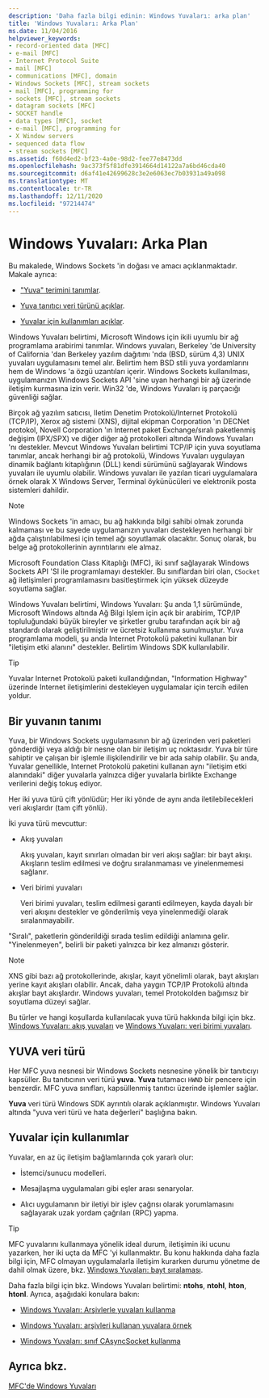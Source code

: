 ```yaml
---
description: 'Daha fazla bilgi edinin: Windows Yuvaları: arka plan'
title: 'Windows Yuvaları: Arka Plan'
ms.date: 11/04/2016
helpviewer_keywords:
- record-oriented data [MFC]
- e-mail [MFC]
- Internet Protocol Suite
- mail [MFC]
- communications [MFC], domain
- Windows Sockets [MFC], stream sockets
- mail [MFC], programming for
- sockets [MFC], stream sockets
- datagram sockets [MFC]
- SOCKET handle
- data types [MFC], socket
- e-mail [MFC], programming for
- X Window servers
- sequenced data flow
- stream sockets [MFC]
ms.assetid: f60d4ed2-bf23-4a0e-98d2-fee77e8473dd
ms.openlocfilehash: 9ac373f5f81dfe3914664d14122a7a6bd46cda40
ms.sourcegitcommit: d6af41e42699628c3e2e6063ec7b03931a49a098
ms.translationtype: MT
ms.contentlocale: tr-TR
ms.lasthandoff: 12/11/2020
ms.locfileid: "97214474"
---
```

# <a name="windows-sockets-background"></a>Windows Yuvaları: Arka Plan

Bu makalede, Windows Sockets 'in doğası ve amacı açıklanmaktadır. Makale ayrıca:

- ["Yuva" terimini tanımlar](#_core_definition_of_a_socket).

- [Yuva tanıtıcı veri türünü açıklar](#_core_the_socket_data_type).

- [Yuvalar için kullanımları açıklar](#_core_uses_for_sockets).

Windows Yuvaları belirtimi, Microsoft Windows için ikili uyumlu bir ağ programlama arabirimi tanımlar. Windows yuvaları, Berkeley 'de University of California 'dan Berkeley yazılım dağıtımı 'nda (BSD, sürüm 4,3) UNIX yuvaları uygulamasını temel alır. Belirtim hem BSD stili yuva yordamlarını hem de Windows 'a özgü uzantıları içerir. Windows Sockets kullanılması, uygulamanızın Windows Sockets API 'sine uyan herhangi bir ağ üzerinde iletişim kurmasına izin verir. Win32 'de, Windows Yuvaları iş parçacığı güvenliği sağlar.

Birçok ağ yazılım satıcısı, Iletim Denetim Protokolü/Internet Protokolü (TCP/IP), Xerox ağ sistemi (XNS), dijital ekipman Corporation 'ın DECNet protokol, Novell Corporation 'ın Internet paket Exchange/sıralı paketlenmiş değişim (IPX/SPX) ve diğer diğer ağ protokolleri altında Windows Yuvaları 'nı destekler. Mevcut Windows Yuvaları belirtimi TCP/IP için yuva soyutlama tanımlar, ancak herhangi bir ağ protokolü, Windows Yuvaları uygulayan dinamik bağlantı kitaplığının (DLL) kendi sürümünü sağlayarak Windows yuvaları ile uyumlu olabilir. Windows yuvaları ile yazılan ticari uygulamalara örnek olarak X Windows Server, Terminal öykünücüleri ve elektronik posta sistemleri dahildir.

> [!NOTE]
> Windows Sockets 'in amacı, bu ağ hakkında bilgi sahibi olmak zorunda kalmaması ve bu sayede uygulamanızın yuvaları destekleyen herhangi bir ağda çalıştırılabilmesi için temel ağı soyutlamak olacaktır. Sonuç olarak, bu belge ağ protokollerinin ayrıntılarını ele almaz.

Microsoft Foundation Class Kitaplığı (MFC), iki sınıf sağlayarak Windows Sockets API 'SI ile programlamayı destekler. Bu sınıflardan biri olan, `CSocket` ağ iletişimleri programlamasını basitleştirmek için yüksek düzeyde soyutlama sağlar.

Windows Yuvaları belirtimi, Windows Yuvaları: Şu anda 1,1 sürümünde, Microsoft Windows altında Ağ Bilgi Işlem için açık bir arabirim, TCP/IP topluluğundaki büyük bireyler ve şirketler grubu tarafından açık bir ağ standardı olarak geliştirilmiştir ve ücretsiz kullanıma sunulmuştur. Yuva programlama modeli, şu anda Internet Protokolü paketini kullanan bir "iletişim etki alanını" destekler. Belirtim Windows SDK kullanılabilir.

> [!TIP]
> Yuvalar Internet Protokolü paketi kullandığından, "Information Highway" üzerinde Internet iletişimlerini destekleyen uygulamalar için tercih edilen yoldur.

## <a name="definition-of-a-socket"></a><a name="_core_definition_of_a_socket"></a> Bir yuvanın tanımı

Yuva, bir Windows Sockets uygulamasının bir ağ üzerinden veri paketleri gönderdiği veya aldığı bir nesne olan bir iletişim uç noktasıdır. Yuva bir türe sahiptir ve çalışan bir işlemle ilişkilendirilir ve bir ada sahip olabilir. Şu anda, Yuvalar genellikle, Internet Protokolü paketini kullanan aynı "iletişim etki alanındaki" diğer yuvalarla yalnızca diğer yuvalarla birlikte Exchange verilerini değiş tokuş ediyor.

Her iki yuva türü çift yönlüdür; Her iki yönde de aynı anda iletilebilecekleri veri akışlardır (tam çift yönlü).

İki yuva türü mevcuttur:

- Akış yuvaları

   Akış yuvaları, kayıt sınırları olmadan bir veri akışı sağlar: bir bayt akışı. Akışların teslim edilmesi ve doğru sıralanmaması ve yinelenmemesi sağlanır.

- Veri birimi yuvaları

   Veri birimi yuvaları, teslim edilmesi garanti edilmeyen, kayda dayalı bir veri akışını destekler ve gönderilmiş veya yinelenmediği olarak sıralanmayabilir.

"Sıralı", paketlerin gönderildiği sırada teslim edildiği anlamına gelir. "Yinelenmeyen", belirli bir paketi yalnızca bir kez almanızı gösterir.

> [!NOTE]
> XNS gibi bazı ağ protokollerinde, akışlar, kayıt yönelimli olarak, bayt akışları yerine kayıt akışları olabilir. Ancak, daha yaygın TCP/IP Protokolü altında akışlar bayt akışlardır. Windows yuvaları, temel Protokolden bağımsız bir soyutlama düzeyi sağlar.

Bu türler ve hangi koşullarda kullanılacak yuva türü hakkında bilgi için bkz. [Windows Yuvaları: akış yuvaları](../mfc/windows-sockets-stream-sockets.md) ve [Windows Yuvaları: veri birimi yuvaları](../mfc/windows-sockets-datagram-sockets.md).

## <a name="the-socket-data-type"></a><a name="_core_the_socket_data_type"></a> YUVA veri türü

Her MFC yuva nesnesi bir Windows Sockets nesnesine yönelik bir tanıtıcıyı kapsüller. Bu tanıtıcının veri türü **yuva**. **Yuva** tutamacı `HWND` bir pencere için benzerdir. MFC yuva sınıfları, kapsüllenmiş tanıtıcı üzerinde işlemler sağlar.

**Yuva** veri türü Windows SDK ayrıntılı olarak açıklanmıştır. Windows Yuvaları altında "yuva veri türü ve hata değerleri" başlığına bakın.

## <a name="uses-for-sockets"></a><a name="_core_uses_for_sockets"></a> Yuvalar için kullanımlar

Yuvalar, en az üç iletişim bağlamlarında çok yararlı olur:

- İstemci/sunucu modelleri.

- Mesajlaşma uygulamaları gibi eşler arası senaryolar.

- Alıcı uygulamanın bir iletiyi bir işlev çağrısı olarak yorumlamasını sağlayarak uzak yordam çağrıları (RPC) yapma.

> [!TIP]
> MFC yuvalarını kullanmaya yönelik ideal durum, iletişimin iki ucunu yazarken, her iki uçta da MFC 'yi kullanmaktır. Bu konu hakkında daha fazla bilgi için, MFC olmayan uygulamalarla iletişim kurarken durumu yönetme de dahil olmak üzere, bkz. [Windows Yuvaları: bayt sıralaması](../mfc/windows-sockets-byte-ordering.md).

Daha fazla bilgi için bkz. Windows Yuvaları belirtimi: **ntohs**, **ntohl**, **hton**, **htonl**. Ayrıca, aşağıdaki konulara bakın:

- [Windows Yuvaları: Arşivlerle yuvaları kullanma](../mfc/windows-sockets-using-sockets-with-archives.md)

- [Windows Yuvaları: arşivleri kullanan yuvalara örnek](../mfc/windows-sockets-example-of-sockets-using-archives.md)

- [Windows Yuvaları: sınıf CAsyncSocket kullanma](../mfc/windows-sockets-using-class-casyncsocket.md)

## <a name="see-also"></a>Ayrıca bkz.

[MFC'de Windows Yuvaları](../mfc/windows-sockets-in-mfc.md)
